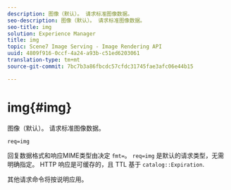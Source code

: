 ```yaml
---
description: 图像（默认）。 请求标准图像数据。
seo-description: 图像（默认）。 请求标准图像数据。
seo-title: img
solution: Experience Manager
title: img
topic: Scene7 Image Serving - Image Rendering API
uuid: 4809f916-0ccf-4a24-a93b-c51ed6203061
translation-type: tm+mt
source-git-commit: 7bc7b3a86fbcdc57cfdc31745fae3afc06e44b15

---
```



# img{#img}

图像（默认）。 请求标准图像数据。

`req=img`

回复数据格式和响应MIME类型由决定 `fmt=`。 `req=img` 是默认的请求类型，无需明确指定。 HTTP 响应是可缓存的，且 TTL 基于 `catalog::Expiration`.

其他请求命令将按说明应用。
